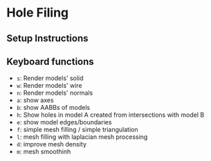 Hole Filing
===========

## Setup Instructions

## Keyboard functions

- `s`: Render models' solid
- `w`: Render models' wire
- `n`: Render models' normals
- `a`: show axes
- `b`: show AABBs of models
- `h`: Show holes in model A created from intersections with model B
- `e`: show model edges/boundaries
- `f`: simple mesh filling / simple triangulation
- `l`: mesh filling with laplacian mesh processing
- `d`: improve mesh density
- `m`: mesh smoothinh